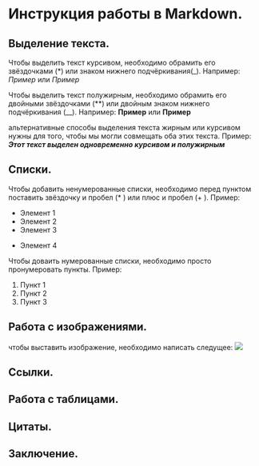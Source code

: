 # Инструкция работы в Markdown.

## Выделение текста.

Чтобы выделить текст курсивом, необходимо обрамить его звёздочками (*) или знаком нижнего подчёркивания(_). Например: *Пример* или _Пример_

Чтобы выделить текст полужирным, необходимо обрамить его двойными звёздочками (**) или двойным знаком нижнего подчёркивания (__). Например: **Пример** или __Пример__ 

альтернативные способы выделения текста жирным или курсивом нужны для того, чтобы мы могли совмещать оба этих текста. Пример:
*__Этот текст выделен одновременно курсивом и полужирным__*

## Списки.

Чтобы добавить ненумерованные списки, необходимо перед пунктом поставить звёздочку и пробел (* ) или плюс и пробел (+ ). Пример:
* Элемент 1
* Элемент 2
* Элемент 3
+ Элемент 4

Чтобы доваить нумерованные списки, необходимо просто пронумеровать пункты. Пример:
1. Пункт 1
2. Пункт 2
3. Пункт 3

## Работа с изображениями.

чтобы выставить изображение, необходимо написать следущее:
![](6.jpg)
## Ссылки.

## Работа с таблицами.

## Цитаты.

## Заключение.